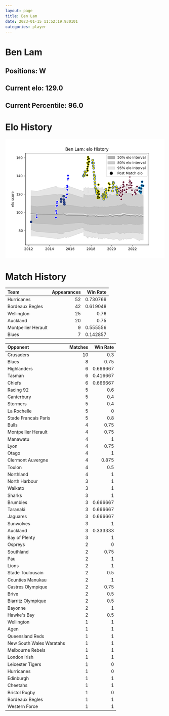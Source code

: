 ```yaml
---  
layout: page  
title: Ben Lam  
date: 2023-01-15 11:52:19.930101  
categories: player  
---
```

# Ben Lam

## Positions: W

## Current elo: 129.0

## Current Percentile: 96.0

# Elo History


![elo history](history_BenLam.png)
# Match History


| Team                |   Appearances |   Win Rate |
|:--------------------|--------------:|-----------:|
| Hurricanes          |            52 |   0.730769 |
| Bordeaux Begles     |            42 |   0.619048 |
| Wellington          |            25 |   0.76     |
| Auckland            |            20 |   0.75     |
| Montpellier Herault |             9 |   0.555556 |
| Blues               |             7 |   0.142857 |

| Opponent                 |   Matches |   Win Rate |
|:-------------------------|----------:|-----------:|
| Crusaders                |        10 |   0.3      |
| Blues                    |         8 |   0.75     |
| Highlanders              |         6 |   0.666667 |
| Tasman                   |         6 |   0.416667 |
| Chiefs                   |         6 |   0.666667 |
| Racing 92                |         5 |   0.6      |
| Canterbury               |         5 |   0.4      |
| Stormers                 |         5 |   0.4      |
| La Rochelle              |         5 |   0        |
| Stade Francais Paris     |         5 |   0.8      |
| Bulls                    |         4 |   0.75     |
| Montpellier Herault      |         4 |   0.75     |
| Manawatu                 |         4 |   1        |
| Lyon                     |         4 |   0.75     |
| Otago                    |         4 |   1        |
| Clermont Auvergne        |         4 |   0.875    |
| Toulon                   |         4 |   0.5      |
| Northland                |         4 |   1        |
| North Harbour            |         3 |   1        |
| Waikato                  |         3 |   1        |
| Sharks                   |         3 |   1        |
| Brumbies                 |         3 |   0.666667 |
| Taranaki                 |         3 |   0.666667 |
| Jaguares                 |         3 |   0.666667 |
| Sunwolves                |         3 |   1        |
| Auckland                 |         3 |   0.333333 |
| Bay of Plenty            |         3 |   1        |
| Ospreys                  |         2 |   0        |
| Southland                |         2 |   0.75     |
| Pau                      |         2 |   1        |
| Lions                    |         2 |   1        |
| Stade Toulousain         |         2 |   0.5      |
| Counties Manukau         |         2 |   1        |
| Castres Olympique        |         2 |   0.75     |
| Brive                    |         2 |   0.5      |
| Biarritz Olympique       |         2 |   0.5      |
| Bayonne                  |         2 |   1        |
| Hawke's Bay              |         2 |   0.5      |
| Wellington               |         1 |   1        |
| Agen                     |         1 |   1        |
| Queensland Reds          |         1 |   1        |
| New South Wales Waratahs |         1 |   1        |
| Melbourne Rebels         |         1 |   1        |
| London Irish             |         1 |   1        |
| Leicester Tigers         |         1 |   0        |
| Hurricanes               |         1 |   0        |
| Edinburgh                |         1 |   1        |
| Cheetahs                 |         1 |   1        |
| Bristol Rugby            |         1 |   0        |
| Bordeaux Begles          |         1 |   1        |
| Western Force            |         1 |   1        |